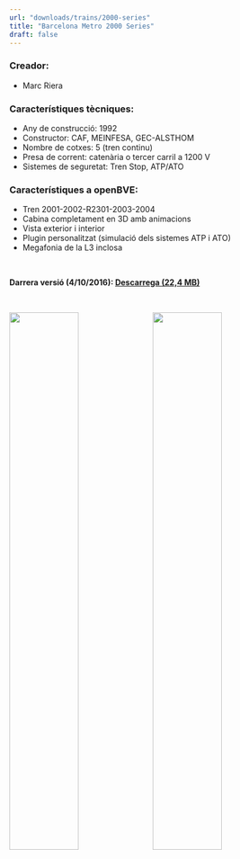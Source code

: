 ```yaml
---
url: "downloads/trains/2000-series"
title: "Barcelona Metro 2000 Series"
draft: false
---
```

### Creador:

* Marc Riera

### Característiques tècniques:

* Any de construcció: 1992
* Constructor: CAF, MEINFESA, GEC-ALSTHOM
* Nombre de cotxes: 5 (tren continu)
* Presa de corrent: catenària o tercer carril a 1200 V
* Sistemes de seguretat: Tren Stop, ATP/ATO

### Característiques a openBVE:

* Tren 2001-2002-R2301-2003-2004
* Cabina completament en 3D amb animacions
* Vista exterior i interior
* Plugin personalitzat (simulació dels sistemes ATP i ATO)
* Megafonia de la L3 inclosa

&nbsp;

**Darrera versió (4/10/2016): <a href="https://github.com/MarcRiera/FCMB-2000/releases/download/v1.3/FCMB_2000_v1.3.obp">Descarrega (22,4 MB)</a>**

&nbsp;

<a href="/images/trens/2000/1.png" target="_blank"><img style="float: left; width: 49.5%; margin-right: 0.5%; margin-bottom: 1em;" src="/images/trens/2000/1.png" /></a><a href="/images/trens/2000/2.png" target="_blank"><img style="float: right; width: 49.5%; margin-left: 0.5%; margin-bottom: 1em;" src="/images/trens/2000/2.png" /></a>
